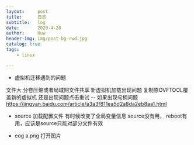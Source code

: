 ```yaml
---
layout:     post
title:      日志
subtitle:   log
date:       2020-4-28
author:     Huw
header-img: img/post-bg-rwd.jpg
catalog: true
tags:
    - linux

---
```


- 虚拟机迁移遇到的问题

文件大  分卷压缩或者局域网文件共享
新虚拟机加载出现问题   复制原OVFTOOL覆盖新的虚拟机 还是出现问题点击重试   --  如果出现句柄问题  https://jingyan.baidu.com/article/a3a3f811ea5d2a8da2eb8aa1.html


- source 加载配置文件 
有时候改变了全局变量信息 source没有用， reboot有用，应该是source只能对部分文件有效

- eog a.png 打开图片

